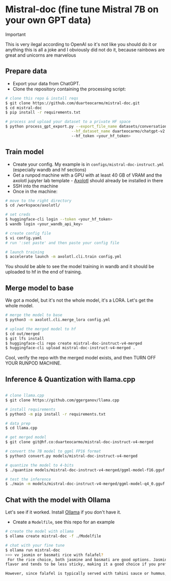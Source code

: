 # Mistral-doc (fine tune Mistral 7B on your own GPT data)

> [!IMPORTANT]  
> This is very ilegal according to OpenAI so it's not like you should do it or anything
> this is all a joke and I obviously did not do it, because rainbows are great and unicorns are marvelous


## Prepare data
* Export your data from ChatGPT.
* Clone the repository containing the processing script:

```bash
# clone this repo & install reqs
$ git clone https://github.com/duarteocarmo/mistral-doc.git
$ cd mistral-doc
$ pip install -r requirements.txt

# process and upload your dataset to a private HF space
$ python process_gpt_export.py --export_file_name datasets/conversations.json \
                             --hf_dataset_name duarteocarmo/chatgpt-v2 \ # this is an example
                             --hf_token <your_hf_token>
```

## Train model

* Create your config. My example is in `configs/mistral-doc-instruct.yml` (especially wandb and hf sections)
* Get a runpod machine with a GPU with at least 40 GB of VRAM and the axolotl jupyter lab template - [Axolotl](https://github.com/OpenAccess-AI-Collective/axolotl?tab=readme-ov-file) should already be installed in there
* SSH into the machine 
* Once in the machine:

```bash
# move to the right directory
$ cd /workspace/axolotl/

# set creds
$ huggingface-cli login --token <your_hf_token>
$ wandb login <your_wandb_api_key>

# create config file
$ vi config.yaml
# run ':set paste' and then paste your config file

# launch training
$ accelerate launch -m axolotl.cli.train config.yml
```

You should be able to see the model training in wandb and it should be uploaded to hf in the end of training.

## Merge model to base

We got a model, but it's not the whole model, it's a LORA. Let's get the whole model. 

```bash
# merge the model to base
$ python3 -m axolotl.cli.merge_lora config.yml 

# upload the merged model to hf
$ cd out/merged
$ git lfs install
$ huggingface-cli repo create mistral-doc-instruct-v4-merged
$ huggingface-cli upload mistral-doc-instruct-v4-merged .
```

Cool, verify the repo with the merged model exists, and then TURN OFF YOUR RUNPOD MACHINE.

## Inference & Quantization with llama.cpp

```bash

# clone llama.cpp
$ git clone https://github.com/ggerganov/llama.cpp

# install requirements
$ python3 -m pip install -r requirements.txt

# data prep
$ cd llama.cpp

# get merged model
$ git clone git@hf.co:duarteocarmo/mistral-doc-instruct-v4-merged

# convert the 7B model to ggml FP16 format
$ python3 convert.py models/mistral-doc-instruct-v4-merged

# quantize the model to 4-bits
$ ./quantize models/mistral-doc-instruct-v4-merged/ggml-model-f16.gguf models/mistral-doc-instruct-v4-merged/ggml-model-q4_0.gguf q4_0

# test the inference
$ ./main -m models/mistral-doc-instruct-v4-merged/ggml-model-q4_0.gguf -n 128
```

## Chat with the model with Ollama

Let's see if it worked. Install [Ollama](https://ollama.ai/) if you don't have it.

* Create a `Modelfile`, see this repo for an example

```bash
# create the model with ollama
$ ollama create mistral-doc -f ./Modelfile

# chat with your fine tune
$ ollama run mistral-doc
>>> vv jasmin or basmati rice with falafel?
 For the rice choice, both jasmine and basmati are good options. Jasmine rice is known for its aromatic fragrance and stickiness when cooked, which can complement the flavors of falafel. Basmati rice, on the other hand, has a nutty
flavor and tends to be less sticky, making it a good choice if you prefer a more distinct texture between the rice and the falafel.

However, since falafel is typically served with tahini sauce or hummus, which are already quite rich in flavors, I would recommend using jasmine rice for its aromatic qualities that can add to the overall dining experience.
```

